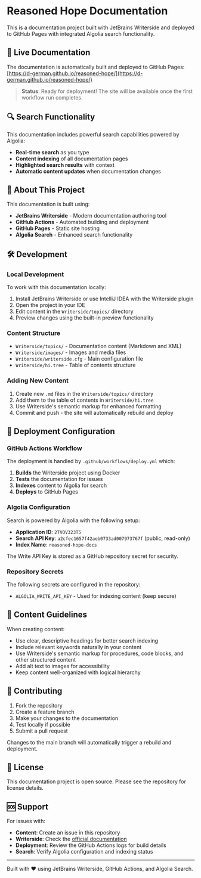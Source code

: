 # Reasoned Hope Documentation

This is a documentation project built with JetBrains Writerside and deployed to GitHub Pages with integrated Algolia search functionality.

## 🚀 Live Documentation

The documentation is automatically built and deployed to GitHub Pages: [https://d-german.github.io/reasoned-hope/](https://d-german.github.io/reasoned-hope/)

> **Status**: Ready for deployment! The site will be available once the first workflow run completes.

## 🔍 Search Functionality

This documentation includes powerful search capabilities powered by Algolia:
- **Real-time search** as you type
- **Content indexing** of all documentation pages
- **Highlighted search results** with context
- **Automatic content updates** when documentation changes

## 📖 About This Project

This documentation is built using:
- **JetBrains Writerside** - Modern documentation authoring tool
- **GitHub Actions** - Automated building and deployment
- **GitHub Pages** - Static site hosting
- **Algolia Search** - Enhanced search functionality

## 🛠️ Development

### Local Development

To work with this documentation locally:

1. Install JetBrains Writerside or use IntelliJ IDEA with the Writerside plugin
2. Open the project in your IDE
3. Edit content in the `Writerside/topics/` directory
4. Preview changes using the built-in preview functionality

### Content Structure

- `Writerside/topics/` - Documentation content (Markdown and XML)
- `Writerside/images/` - Images and media files
- `Writerside/writerside.cfg` - Main configuration file
- `Writerside/hi.tree` - Table of contents structure

### Adding New Content

1. Create new `.md` files in the `Writerside/topics/` directory
2. Add them to the table of contents in `Writerside/hi.tree`
3. Use Writerside's semantic markup for enhanced formatting
4. Commit and push - the site will automatically rebuild and deploy

## 🔧 Deployment Configuration

### GitHub Actions Workflow

The deployment is handled by `.github/workflows/deploy.yml` which:
1. **Builds** the Writerside project using Docker
2. **Tests** the documentation for issues
3. **Indexes** content to Algolia for search
4. **Deploys** to GitHub Pages

### Algolia Configuration

Search is powered by Algolia with the following setup:
- **Application ID**: `2TVOV323T5`
- **Search API Key**: `a2cfec1657f42aeb0733ad007973767f` (public, read-only)
- **Index Name**: `reasoned-hope-docs`

The Write API Key is stored as a GitHub repository secret for security.

### Repository Secrets

The following secrets are configured in the repository:
- `ALGOLIA_WRITE_API_KEY` - Used for indexing content (keep secure)

## 📝 Content Guidelines

When creating content:
- Use clear, descriptive headings for better search indexing
- Include relevant keywords naturally in your content
- Use Writerside's semantic markup for procedures, code blocks, and other structured content
- Add alt text to images for accessibility
- Keep content well-organized with logical hierarchy

## 🤝 Contributing

1. Fork the repository
2. Create a feature branch
3. Make your changes to the documentation
4. Test locally if possible
5. Submit a pull request

Changes to the main branch will automatically trigger a rebuild and deployment.

## 📄 License

This documentation project is open source. Please see the repository for license details.

## 🆘 Support

For issues with:
- **Content**: Create an issue in this repository
- **Writerside**: Check the [official documentation](https://www.jetbrains.com/help/writerside/)
- **Deployment**: Review the GitHub Actions logs for build details
- **Search**: Verify Algolia configuration and indexing status

---

Built with ❤️ using JetBrains Writerside, GitHub Actions, and Algolia Search.
